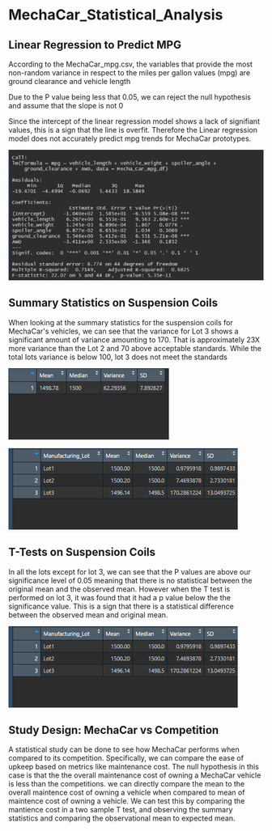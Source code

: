 # MechaCar_Statistical_Analysis

## Linear Regression to Predict MPG

According to the MechaCar_mpg.csv, the variables that provide the most non-random variance in respect to the miles per gallon values (mpg) are ground clearance and vehicle length 

Due to the P value being less that 0.05, we can reject the null hypothesis and assume that the slope is not 0 


Since the intercept of the linear regression model shows a lack of signifiant values, this is a sign that the line is overfit. Therefore the Linear regression model does not accurately predict mpg trends for MechaCar prototypes.  

![linear regression coefficients and values](https://github.com/ChristopheGarcia1/MechaCar_Statistical_Analysis/blob/main/linear_regression_modeling.png)

## Summary Statistics on Suspension Coils

When looking at the summary statistics for the suspension coils for MechaCar's vehicles, we can see that the variance for Lot 3 shows a significant amount of variance amounting to 170. That is approximately 23X more variance than the Lot 2 and 70 above acceptable standards. While the total lots variance is below 100, lot 3 does not meet the standards

![total lot summary and variance](https://github.com/ChristopheGarcia1/MechaCar_Statistical_Analysis/blob/main/total_summary.png)

![Lot summary and variance](https://github.com/ChristopheGarcia1/MechaCar_Statistical_Analysis/blob/main/lot_summary.png)


## T-Tests on Suspension Coils

In all the lots except for lot 3, we can see that the P values are above our significance level of 0.05 meaning that there is no statistical between the original mean and the observed mean. However when the T test is performed on lot 3, it was found that it had a p value below the the significance value. This is a sign that there is a statistical difference between the observed mean and original mean. 


![T-test of all the lots](https://github.com/ChristopheGarcia1/MechaCar_Statistical_Analysis/blob/main/lot_summary.png)

## Study Design: MechaCar vs Competition

A statistical study can be done to see how MechaCar performs when compared to its competition. Specifically, we can compare the ease of upkeep based on metrics like maintenance cost. The null hypothesis in this case is that the the overall maintenance cost of owning a MechaCar vehicle is less than the competitions. we can directly compare the mean to the overall maintence cost of owning a vehicle when compared to mean of maintence cost of owning a vehicle. We can test this by comparing the mantience cost in a two sample T test, and observing the summary statistics and comparing the observational mean to expected mean. 

